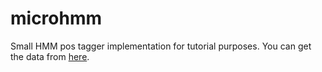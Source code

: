 # microhmm
 Small HMM pos tagger implementation for tutorial purposes. 
 You can get the data from [here](https://www.clips.uantwerpen.be/conll2000/chunking/).
